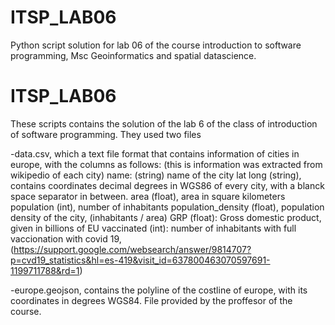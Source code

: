 # ITSP_LAB06
Python script solution for lab 06 of the course introduction to software programming, Msc Geoinformatics and spatial datascience.


# ITSP_LAB06

These scripts contains the solution of the lab 6 of the class of introduction of software programming.
They used two files

-data.csv, which a text file format that contains information of cities in europe, with the columns as follows:
(this is information was extracted from wikipedio of each city)
  name: (string) name of the city
  lat long (string), contains coordinates decimal degrees in WGS86 of every city, with a blanck space separator in between.
  area (float), area in square kilometers
  population (int), number of inhabitants
  population_density (float), population density of the city, (inhabitants / area)
  GRP (float): Gross domestic product, given in billions of EU
  vaccinated (int): number of inhabitants with full vaccionation with covid 19, (https://support.google.com/websearch/answer/9814707?p=cvd19_statistics&hl=es-419&visit_id=637800463070597691-1199711788&rd=1)

-europe.geojson, contains the polyline of the costline of europe, with its coordinates in degrees WGS84. File provided by the proffesor of the course.
